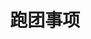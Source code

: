 ---
layout: default
title: 跑团事项
#parent: 
nav_order: 1
#nav_exclude: true
#search_exclude: true
has_children: true
---